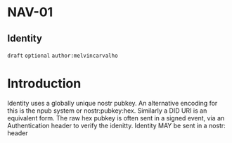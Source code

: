 NAV-01
======

Identity
--------------------------------------

`draft` `optional` `author:melvincarvalho`

Introduction
============

Identity uses a globally unique nostr pubkey.  An alternative encoding for this is the npub system or nostr:pubkey:hex.  Similarly a DID URI is an equivalent form.  The raw hex pubkey is often sent in a signed event, via an Authentication header to verify the idenitty.  Identity MAY be sent in a nostr: header

